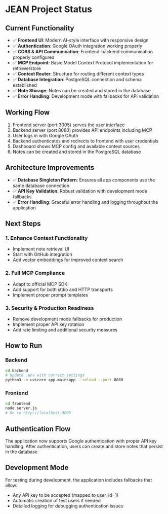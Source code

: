 # JEAN Project Status

## Current Functionality
- ✅ **Frontend UI**: Modern AI-style interface with responsive design
- ✅ **Authentication**: Google OAuth integration working properly
- ✅ **CORS & API Communication**: Frontend-backend communication properly configured
- ✅ **MCP Endpoint**: Basic Model Context Protocol implementation for retrieve/store
- ✅ **Context Router**: Structure for routing different context types
- ✅ **Database Integration**: PostgreSQL connection and schema established
- ✅ **Note Storage**: Notes can be created and stored in the database
- ✅ **Error Handling**: Development mode with fallbacks for API validation

## Working Flow
1. Frontend server (port 3005) serves the user interface
2. Backend server (port 8080) provides API endpoints including MCP
3. User logs in with Google OAuth
4. Backend authenticates and redirects to frontend with user credentials
5. Dashboard shows MCP config and available context sources
6. Notes can be created and stored in the PostgreSQL database

## Architecture Improvements
- ✅ **Database Singleton Pattern**: Ensures all app components use the same database connection
- ✅ **API Key Validation**: Robust validation with development mode fallbacks
- ✅ **Error Handling**: Graceful error handling and logging throughout the application

## Next Steps

### 1. Enhance Context Functionality
- Implement note retrieval UI
- Start with GitHub integration
- Add vector embeddings for improved context search

### 2. Full MCP Compliance
- Adapt to official MCP SDK
- Add support for both stdio and HTTP transports
- Implement proper prompt templates

### 3. Security & Production Readiness
- Remove development mode fallbacks for production
- Implement proper API key rotation
- Add rate limiting and additional security measures

## How to Run

### Backend
```bash
cd backend
# Update .env with correct settings
python3 -m uvicorn app.main:app --reload --port 8080
```

### Frontend
```bash
cd frontend
node server.js
# Go to http://localhost:3005
```

## Authentication Flow
The application now supports Google authentication with proper API key handling. After authentication, users can create and store notes that persist in the database.

## Development Mode
For testing during development, the application includes fallbacks that allow:
- Any API key to be accepted (mapped to user_id=1)
- Automatic creation of test users if needed
- Detailed logging for debugging authentication issues 